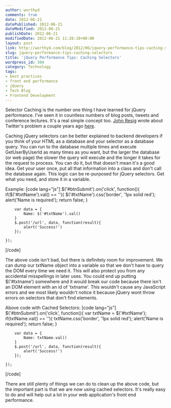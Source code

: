 ```yaml
---
author: worthyd
comments: true
date: 2012-06-21 
datePublished: 2012-06-21  
dateModified: 2012-06-21 
publishDate: 2012-06-21  
modifiedDate: 2012-06-21 11:28:18+00:00
layout: post
link: http://worthyd.com/blog/2012/06/jquery-performance-tips-caching-selectors/
slug: jquery-performance-tips-caching-selectors
title: 'jQuery Performance Tips: Caching Selectors'
wordpress_id: 304
category: Technology
tags:
- best practices
- front end performance
- jQuery
- Tech Blog
- Frontend Development
---
```


Selector Caching is the number one thing I have learned for jQuery performance.  I've seen it in countless numbers of blog posts, tweets and conference lectures.  It's a real simple concept too.  [John Resig](http://ejohn.org/) wrote about Twitter's problem a couple years ago [here](http://ejohn.org/blog/learning-from-twitter/). 
<!-- more -->
Caching jQuery selectors can be better explained to backend developers if you think of your HTML as a database and your selector as a database query.  You can run to the database multiple times and execute GetUserByUserId as many times as you want, but the larger the database (or  web page) the slower the query will execute and the longer it takes for the request to process.  You can do it, but that doesn't mean it's a good idea.  Get your user once, put all that information into a class and don't call the database again. This logic  can be re-purposed for jQuery selectors.  Get what you need, and store it in a variable.

Example:
[code lang="js"]
	$('#btnSubmit').on('click', function(){
		if($('#txtName').val() == ''){
			$('#txtName').css('border', '1px solid red');
			alert('Name is required');
			return false;
		}
		
		var data = {
			Name: $('#txtName').val()
		}
		$.post('/url', data, function(result){
			alert('Success!')
		});
		
	});
[/code]

The above code isn't bad, but there is definitely room for improvement.  We can dump our txtName object into a variable so that we don't have to query the DOM every time we need it.  This will also protect you from any accidental misspellings in later uses.  You could end up putting $('#txtname') somewhere and it would break our code because there isn't an DOM element with an id of 'txtname'. This wouldn't cause any JavaScript errors and we most likely wouldn't notice it because jQuery wont throw errors on selectors that don't find elements.

Above code with Cached Selectors:
[code lang="js"]
	$('#btnSubmit').on('click', function(){
		var txtName = $('#txtName');
		if(txtName.val() == ''){
			txtName.css('border', '1px solid red');
			alert('Name is required');
			return false;
		}
		
		var data = {
			Name: txtName.val()
		}
		$.post('/url', data, function(result){
			alert('Success!')
		});
		
	});
[/code]

There are still plenty of things we can do to clean up the above code, but the important part is that we are now using cached selectors.  It's really easy to do and will help out a lot in your web application's front end performance.
